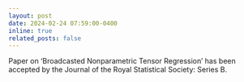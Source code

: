 ```yaml
---
layout: post
date: 2024-02-24 07:59:00-0400
inline: true
related_posts: false
---
```


Paper on ‘Broadcasted Nonparametric Tensor Regression’ has been accepted by the Journal of the Royal Statistical Society: Series B.

